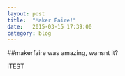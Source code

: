 ```yaml
---
layout: post
title:  "Maker Faire!"
date:   2015-03-15 17:39:00
category: blog
---
```


##makerfaire was amazing, wansnt it?

iTEST
